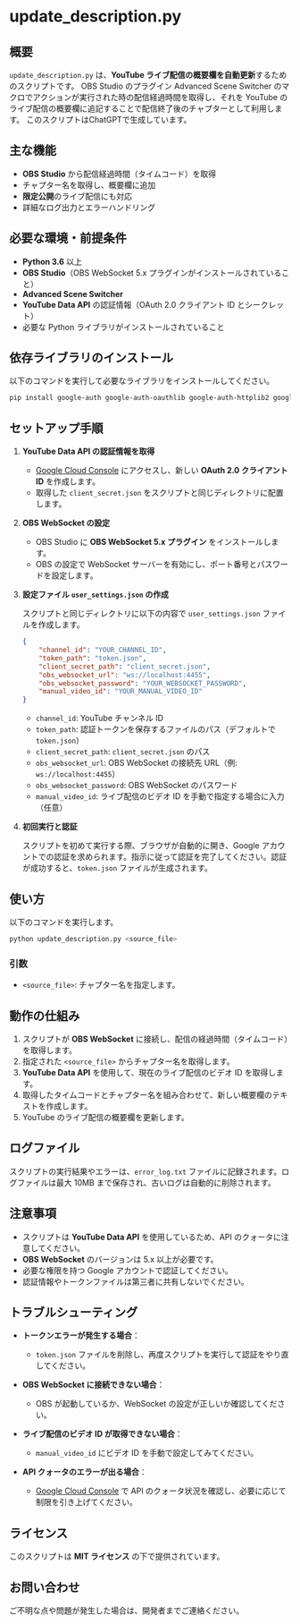 # update_description.py

## 概要

`update_description.py` は、**YouTube ライブ配信の概要欄を自動更新**するためのスクリプトです。
OBS Studio のプラグイン Advanced Scene Switcher のマクロでアクションが実行された時の配信経過時間を取得し、それを YouTube のライブ配信の概要欄に追記することで配信終了後のチャプターとして利用します。
このスクリプトはChatGPTで生成しています。

## 主な機能

- **OBS Studio** から配信経過時間（タイムコード）を取得
- チャプター名を取得し、概要欄に追加
- **限定公開**のライブ配信にも対応
- 詳細なログ出力とエラーハンドリング

## 必要な環境・前提条件

- **Python 3.6** 以上
- **OBS Studio**（OBS WebSocket 5.x プラグインがインストールされていること）
- **Advanced Scene Switcher**
- **YouTube Data API** の認証情報（OAuth 2.0 クライアント ID とシークレット）
- 必要な Python ライブラリがインストールされていること

## 依存ライブラリのインストール

以下のコマンドを実行して必要なライブラリをインストールしてください。

```bash
pip install google-auth google-auth-oauthlib google-auth-httplib2 google-api-python-client websockets
```

## セットアップ手順

1. **YouTube Data API の認証情報を取得**

    - [Google Cloud Console](https://console.cloud.google.com/apis/credentials) にアクセスし、新しい **OAuth 2.0 クライアント ID** を作成します。
    - 取得した `client_secret.json` をスクリプトと同じディレクトリに配置します。

2. **OBS WebSocket の設定**

    - OBS Studio に **OBS WebSocket 5.x プラグイン** をインストールします。
    - OBS の設定で WebSocket サーバーを有効にし、ポート番号とパスワードを設定します。

3. **設定ファイル `user_settings.json` の作成**

    スクリプトと同じディレクトリに以下の内容で `user_settings.json` ファイルを作成します。

    ```json
    {
        "channel_id": "YOUR_CHANNEL_ID",
        "token_path": "token.json",
        "client_secret_path": "client_secret.json",
        "obs_websocket_url": "ws://localhost:4455",
        "obs_websocket_password": "YOUR_WEBSOCKET_PASSWORD",
        "manual_video_id": "YOUR_MANUAL_VIDEO_ID"
    }
    ```

    - `channel_id`: YouTube チャンネル ID
    - `token_path`: 認証トークンを保存するファイルのパス（デフォルトで `token.json`）
    - `client_secret_path`: `client_secret.json` のパス
    - `obs_websocket_url`: OBS WebSocket の接続先 URL（例: `ws://localhost:4455`）
    - `obs_websocket_password`: OBS WebSocket のパスワード
    - `manual_video_id`: ライブ配信のビデオ ID を手動で指定する場合に入力（任意）

4. **初回実行と認証**

    スクリプトを初めて実行する際、ブラウザが自動的に開き、Google アカウントでの認証を求められます。指示に従って認証を完了してください。認証が成功すると、`token.json` ファイルが生成されます。

## 使い方

以下のコマンドを実行します。

```bash
python update_description.py <source_file>
```

### 引数

- `<source_file>`: チャプター名を指定します。

## 動作の仕組み

1. スクリプトが **OBS WebSocket** に接続し、配信の経過時間（タイムコード）を取得します。
2. 指定された `<source_file>` からチャプター名を取得します。
3. **YouTube Data API** を使用して、現在のライブ配信のビデオ ID を取得します。
4. 取得したタイムコードとチャプター名を組み合わせて、新しい概要欄のテキストを作成します。
5. YouTube のライブ配信の概要欄を更新します。

## ログファイル

スクリプトの実行結果やエラーは、`error_log.txt` ファイルに記録されます。ログファイルは最大 10MB まで保存され、古いログは自動的に削除されます。

## 注意事項

- スクリプトは **YouTube Data API** を使用しているため、API のクォータに注意してください。
- **OBS WebSocket** のバージョンは 5.x 以上が必要です。
- 必要な権限を持つ Google アカウントで認証してください。
- 認証情報やトークンファイルは第三者に共有しないでください。

## トラブルシューティング

- **トークンエラーが発生する場合**：
    - `token.json` ファイルを削除し、再度スクリプトを実行して認証をやり直してください。

- **OBS WebSocket に接続できない場合**：
    - OBS が起動しているか、WebSocket の設定が正しいか確認してください。

- **ライブ配信のビデオ ID が取得できない場合**：
    - `manual_video_id` にビデオ ID を手動で設定してみてください。

- **API クォータのエラーが出る場合**：
    - [Google Cloud Console](https://console.cloud.google.com/) で API のクォータ状況を確認し、必要に応じて制限を引き上げてください。

## ライセンス

このスクリプトは **MIT ライセンス** の下で提供されています。

## お問い合わせ

ご不明な点や問題が発生した場合は、開発者までご連絡ください。
